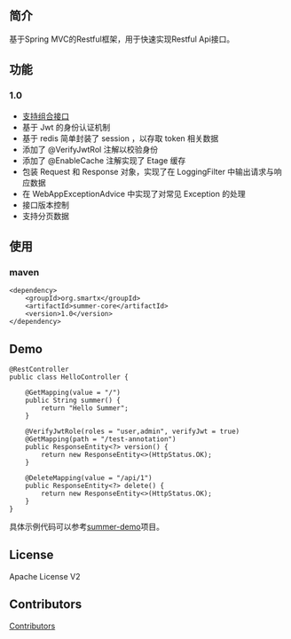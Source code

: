 ## 简介
基于Spring MVC的Restful框架，用于快速实现Restful Api接口。

## 功能
### 1.0
* [支持组合接口](https://github.com/ismartx/summer/wiki/%E7%BB%84%E5%90%88%E6%8E%A5%E5%8F%A3)
* 基于 Jwt 的身份认证机制
* 基于 redis 简单封装了 session ，以存取 token 相关数据
* 添加了 @VerifyJwtRol 注解以校验身份
* 添加了 @EnableCache 注解实现了 Etage 缓存
* 包装 Request 和 Response 对象，实现了在 LoggingFilter 中输出请求与响应数据
* 在 WebAppExceptionAdvice 中实现了对常见 Exception 的处理
* 接口版本控制
* 支持分页数据

## 使用
### maven
```
<dependency>
    <groupId>org.smartx</groupId>
    <artifactId>summer-core</artifactId>
    <version>1.0</version>
</dependency>
```

## Demo
```
@RestController
public class HelloController {

    @GetMapping(value = "/")
    public String summer() {
        return "Hello Summer";
    }

    @VerifyJwtRole(roles = "user,admin", verifyJwt = true)
    @GetMapping(path = "/test-annotation")
    public ResponseEntity<?> version() {
        return new ResponseEntity<>(HttpStatus.OK);
    }

    @DeleteMapping(value = "/api/1")
    public ResponseEntity<?> delete() {
        return new ResponseEntity<>(HttpStatus.OK);
    }
}
```
具体示例代码可以参考[summer-demo](./summer-demo)项目。

## License
Apache License V2

## Contributors
[Contributors](./CONTRIBUTORS.md)
